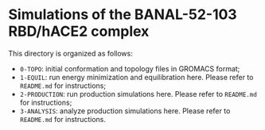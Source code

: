# Simulations of the BANAL-52-103 RBD/hACE2 complex

This directory is organized as follows:
* `0-TOPO`: initial conformation and topology files in GROMACS format; 
* `1-EQUIL`: run energy minimization and equilibration here. Please refer to `README.md` for instructions;
* `2-PRODUCTION`: run production simulations here. Please refer to `README.md` for instructions; 
* `3-ANALYSIS`: analyze production simulations here. Please refer to `README.md` for instructions.
